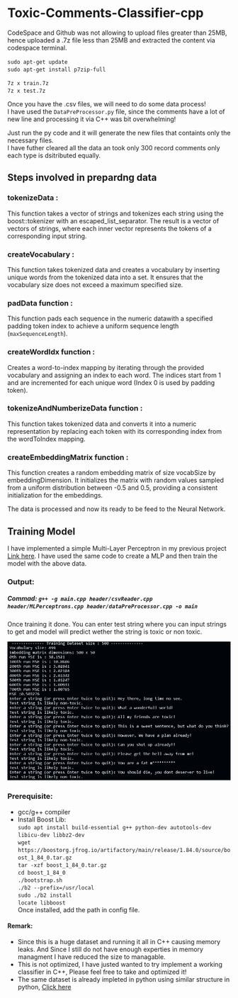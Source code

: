 # Toxic-Comments-Classifier-cpp



CodeSpace and Github was not allowing to upload files greater than 25MB, hence uploaded a .7z file less than 25MB and extracted the content via codespace terminal.

`sudo apt-get update` <br/>
`sudo apt-get install p7zip-full`

`7z x train.7z` <br/>
`7z x test.7z`

Once you have the .csv files, we will need to do some data process!<br/>
I have used the `DataPreProcessor.py` file, since the comments have a lot of new line and processing it via C++ was bit overwhelming!

Just run the py code and it will generate the new files that containts only the necessary files.<br />
I have futher cleared all the data an took only 300 record comments only each type is dsitributed equally.

## Steps involved in prepardng data

### tokenizeData :
This function takes a vector of strings and tokenizes each string using the boost::tokenizer with an escaped_list_separator. The result is a vector of vectors of strings, where each inner vector represents the tokens of a corresponding input string.

### createVocabulary :
This function takes tokenized data and creates a vocabulary by inserting unique words from the tokenized data into a set. It ensures that the vocabulary size does not exceed a maximum specified size.

### padData function :
This function pads each sequence in the numeric datawith a specified padding token index to achieve a uniform sequence length (`maxSequenceLength`).

### createWordIdx function :
Creates a word-to-index mapping by iterating through the provided vocabulary and assigning an index to each word. The indices start from 1 and are incremented for each unique word (Index 0 is used by padding token).

### tokenizeAndNumberizeData function :
This function takes tokenized data and converts it into a numeric representation by replacing each token with its corresponding index from the wordToIndex mapping.

### createEmbeddingMatrix function :
This function creates a random embedding matrix of size vocabSize by embeddingDimension. It initializes the matrix with random values sampled from a uniform distribution between -0.5 and 0.5, providing a consistent initialization for the embeddings.

The data is processed and now its ready to be feed to the Neural Network.

## Training Model

I have implemented a simple Multi-Layer Perceptron in my previous project [Link here](https://github.com/Shreyas9699/Neural-Network-CPP/tree/main).
I have used the same code to create a MLP and then train the model with the above data.


### Output:
##### Commad: `g++ -g main.cpp header/csvReader.cpp header/MLPerceptrons.cpp header/dataPreProcessor.cpp -o main`
Once training it done. You can enter test string where you can input strings to get and model will predict wether the string is toxic or non toxic. 

![Alt text](media/image.png)



### Prerequisite:
* gcc/g++ compiler
* Install Boost Lib: <br />
        `sudo apt install build-essential g++ python-dev autotools-dev libicu-dev libbz2-dev` <br />
        `wget https://boostorg.jfrog.io/artifactory/main/release/1.84.0/source/boost_1_84_0.tar.gz` <br />
        `tar -xzf boost_1_84_0.tar.gz` <br />
        `cd boost_1_84_0` <br />
        `./bootstrap.sh` <br />
        `./b2 --prefix=/usr/local` <br />
        `sudo ./b2 install` <br />
        `locate libboost` <br />
    Once installed, add the path in config file. 



#### Remark:
- Since this is a huge dataset and running it all in C++ causing memory leaks. And Since I still do not have enough experties in memory managment I have reduced the size to managable.
- This is not optimized, I have justed wanted to try implement a working classifier in C++, Please feel free to take and optimized it!
- The same dataset is already impleted in python using similar structure in python, [Click here](https://github.com/Shreyas9699/Convolutions-text-classification)


